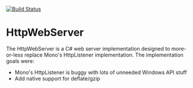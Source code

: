[![Build Status](https://travis-ci.org/RipcordSoftware/HttpWebServer.svg?branch=master)](https://travis-ci.org/RipcordSoftware/HttpWebServer)

HttpWebServer
=============
The HttpWebServer is a C# web server implementation designed to more-or-less replace Mono's HttpListener implementation. The implementation goals were:
* Mono's HttpListener is buggy with lots of unneeded Windows API stuff
* Add native support for deflate/gzip
